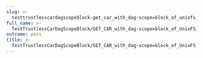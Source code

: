 ```yaml
---
slug: >-
  testtrustlesscardagscopeblock-get_car_with_dag-scope=block_of_unixfs_directory_on_a_path_(format=car)-header_content-type
full_name: >-
  TestTrustlessCarDagScopeBlock/GET_CAR_with_dag-scope=block_of_UnixFS_directory_on_a_path_(format=car)/Header_Content-Type
outcome: pass
title: >-
  TestTrustlessCarDagScopeBlock/GET_CAR_with_dag-scope=block_of_UnixFS_directory_on_a_path_(format=car)/Header_Content-Type
---
```


